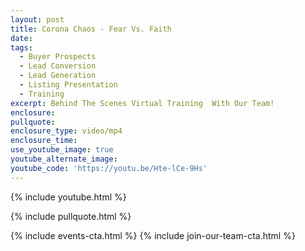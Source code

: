```yaml
---
layout: post
title: Corona Chaos - Fear Vs. Faith
date:
tags:
  - Buyer Prospects
  - Lead Conversion
  - Lead Generation
  - Listing Presentation
  - Training
excerpt: Behind The Scenes Virtual Training  With Our Team!
enclosure:
pullquote:
enclosure_type: video/mp4
enclosure_time:
use_youtube_image: true
youtube_alternate_image:
youtube_code: 'https://youtu.be/Hte-lCe-9Hs'
---
```


{% include youtube.html %}

{% include pullquote.html %}

{% include events-cta.html %} {% include join-our-team-cta.html %}